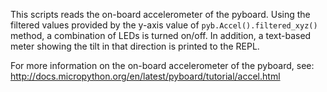 This scripts reads the on-board accelerometer of the pyboard. Using the filtered values provided by the y-axis value of `pyb.Accel().filtered_xyz()` method, a combination of LEDs is turned on/off. In addition, a text-based meter showing the tilt in that direction is printed to the REPL.

For more information on the on-board accelerometer of the pyboard, see:
  http://docs.micropython.org/en/latest/pyboard/tutorial/accel.html